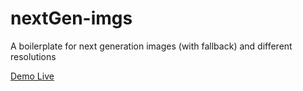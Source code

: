 # nextGen-imgs
A boilerplate for next generation images (with fallback) and different resolutions


[Demo Live](https://next-gen-imgs.netlify.com/)

